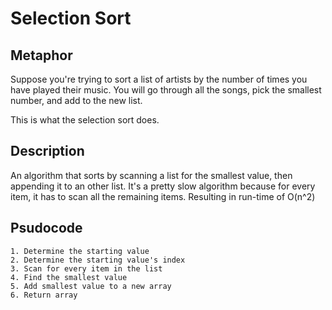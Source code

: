 # Selection Sort

## Metaphor

Suppose you're trying to sort a list of artists by the number of times you have played
their music. You will go through all the songs, pick the smallest number, and
add to the new list.

This is what the selection sort does.

## Description

An algorithm that sorts by scanning a list for the smallest value,
then appending it to an other list. It's a pretty slow algorithm because for
every item, it has to scan all the remaining items. Resulting in run-time of
O(n^2)

## Psudocode

```
1. Determine the starting value
2. Determine the starting value's index
3. Scan for every item in the list
4. Find the smallest value
5. Add smallest value to a new array
6. Return array
```
